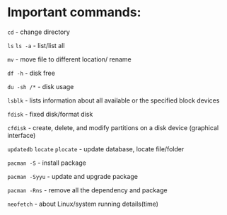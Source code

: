 # Important commands: 

`cd` - change directory

`ls` `ls -a` - list/list all

`mv` - move file to different location/ rename 

`df -h` - disk free

`du -sh /*` - disk usage

`lsblk` - lists information about all available or the specified block devices

`fdisk` - fixed disk/format disk

`cfdisk` - create, delete, and modify partitions on a disk device (graphical interface)

`updatedb` `locate` `plocate` - update database, locate file/folder

`pacman -S` - install package

`pacman -Syyu` - update and upgrade package

`pacman -Rns` - remove all the dependency and package 

`neofetch` - about Linux/system running details(time)
